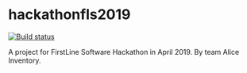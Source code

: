 # hackathonfls2019

[![Build status](https://ci.appveyor.com/api/projects/status/8abu51a7gux7y7v5?svg=true)](https://ci.appveyor.com/project/vkamiansky/hackathonfls2019)

A project for FirstLine Software Hackathon in April 2019. By team Alice Inventory.
